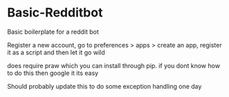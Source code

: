 # Basic-Redditbot
Basic boilerplate for a reddit bot


Register a new account, go to preferences > apps > create an app, register it as a script and then let it go wild

does require praw which you can install through pip. if you dont know how to do this then google it its easy

Should probably update this to do some exception handling one day
